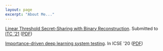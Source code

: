 ```yaml
---
layout: page
excerpt: "About Me..."
---
```



[Linear Threshold Secret-Sharing with Binary Reconstruction](https://dl.acm.org/doi/abs/10.1145/3377811.3380391). Submitted to [ITC '21](https://itcrypto.github.io/2021/) ([PDF](https://drive.google.com/file/d/1o3meOOvB4xYbGdWtNVkN05cGhjaUETHl/view?usp=sharing))

[Importance-driven deep learning system testing](https://dl.acm.org/doi/abs/10.1145/3377811.3380391). In ICSE '20 ([PDF](https://arxiv.org/abs/2002.03433))
